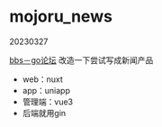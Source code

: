 # mojoru_news


20230327

[bbs－go论坛](https://github.com/mlogclub/bbs-go)
改造一下尝试写成新闻产品

* web：nuxt 
* app：uniapp 
* 管理端：vue3 
* 后端就用gin 


